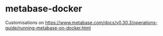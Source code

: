 # metabase-docker

Customisations on https://www.metabase.com/docs/v0.30.3/operations-guide/running-metabase-on-docker.html
